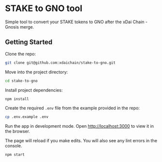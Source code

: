 # STAKE to GNO tool

Simple tool to convert your STAKE tokens to GNO after the xDai Chain - Gnosis merge.

## Getting Started

Clone the repo:

```sh
git clone git@github.com:xdaichain/stake-to-gno.git
```

Move into the project directory:

```sh
cd stake-to-gno
```

Install project dependencies:

```sh
npm install
```

Create the required `.env` file from the example provided in the repo:

```sh
cp .env.example .env
```

Run the app in development mode. Open [http://localhost:3000](http://localhost:3000) to view it in the browser.

The page will reload if you make edits. You will also see any lint errors in the console.

```sh
npm start
```
